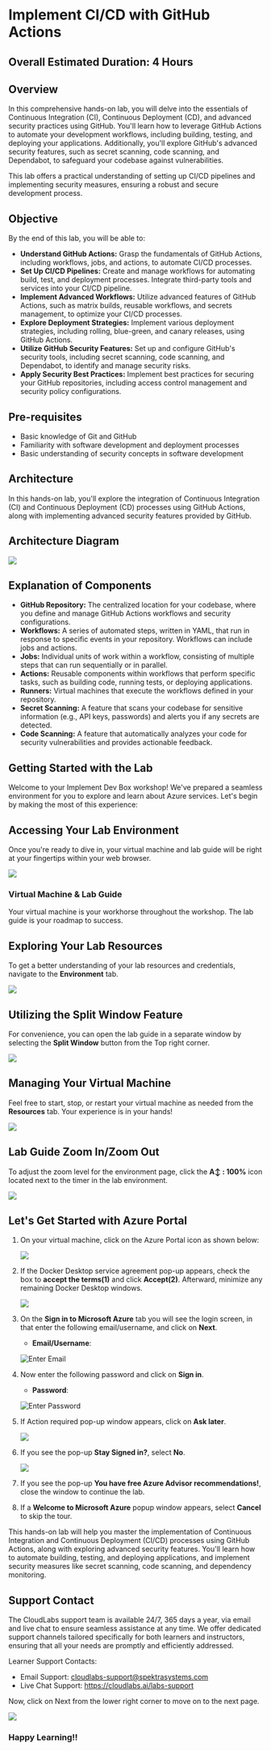 # Implement CI/CD with GitHub Actions

## Overall Estimated Duration: 4 Hours

## Overview
In this comprehensive hands-on lab, you will delve into the essentials of Continuous Integration (CI), Continuous Deployment (CD), and advanced security practices using GitHub. You'll learn how to leverage GitHub Actions to automate your development workflows, including building, testing, and deploying your applications. Additionally, you'll explore GitHub's advanced security features, such as secret scanning, code scanning, and Dependabot, to safeguard your codebase against vulnerabilities.

This lab offers a practical understanding of setting up CI/CD pipelines and implementing security measures, ensuring a robust and secure development process.

## Objective
By the end of this lab, you will be able to:

- **Understand GitHub Actions:** Grasp the fundamentals of GitHub Actions, including workflows, jobs, and actions, to automate CI/CD processes.
- **Set Up CI/CD Pipelines:** Create and manage workflows for automating build, test, and deployment processes. Integrate third-party tools and services into your CI/CD pipeline.
- **Implement Advanced Workflows:** Utilize advanced features of GitHub Actions, such as matrix builds, reusable workflows, and secrets management, to optimize your CI/CD processes.
- **Explore Deployment Strategies:** Implement various deployment strategies, including rolling, blue-green, and canary releases, using GitHub Actions.
- **Utilize GitHub Security Features:** Set up and configure GitHub's security tools, including secret scanning, code scanning, and Dependabot, to identify and manage security risks.
- **Apply Security Best Practices:** Implement best practices for securing your GitHub repositories, including access control management and security policy configurations.

## Pre-requisites

- Basic knowledge of Git and GitHub
- Familiarity with software development and deployment processes
- Basic understanding of security concepts in software development

## Architecture
In this hands-on lab, you'll explore the integration of Continuous Integration (CI) and Continuous Deployment (CD) processes using GitHub Actions, along with implementing advanced security features provided by GitHub.
## Architecture Diagram
   ![](media/Newiage_action.png)

## Explanation of Components

- **GitHub Repository:** The centralized location for your codebase, where you define and manage GitHub Actions workflows and security configurations.
- **Workflows:** A series of automated steps, written in YAML, that run in response to specific events in your repository. Workflows can include jobs and actions.
- **Jobs:** Individual units of work within a workflow, consisting of multiple steps that can run sequentially or in parallel.
- **Actions:** Reusable components within workflows that perform specific tasks, such as building code, running tests, or deploying applications.
- **Runners:** Virtual machines that execute the workflows defined in your repository.
- **Secret Scanning:** A feature that scans your codebase for sensitive information (e.g., API keys, passwords) and alerts you if any secrets are detected.
- **Code Scanning:** A feature that automatically analyzes your code for security vulnerabilities and provides actionable feedback.

## Getting Started with the Lab
 
Welcome to your Implement Dev Box workshop! We've prepared a seamless environment for you to explore and learn about Azure services. Let's begin by making the most of this experience:
 
## Accessing Your Lab Environment
 
Once you're ready to dive in, your virtual machine and lab guide will be right at your fingertips within your web browser.

   ![](media/dev(2).png)

### Virtual Machine & Lab Guide
 
Your virtual machine is your workhorse throughout the workshop. The lab guide is your roadmap to success.
 
## Exploring Your Lab Resources
 
To get a better understanding of your lab resources and credentials, navigate to the **Environment** tab.

   ![](media/environment.png) 
 
## Utilizing the Split Window Feature
 
For convenience, you can open the lab guide in a separate window by selecting the **Split Window** button from the Top right corner.

   ![](media/POWER(1).png) 
   
## Managing Your Virtual Machine
 
Feel free to start, stop, or restart your virtual machine as needed from the **Resources** tab. Your experience is in your hands!

   ![](media/resources-vm-manage.png) 

## Lab Guide Zoom In/Zoom Out

To adjust the zoom level for the environment page, click the **A↕ : 100%** icon located next to the timer in the lab environment.

   ![](media/labzoom-1.png)

## Let's Get Started with Azure Portal
 
1. On your virtual machine, click on the Azure Portal icon as shown below:
 
    ![](media/GS1.png)

1. If the Docker Desktop service agreement pop-up appears, check the box to **accept the terms(1)** and click **Accept(2)**. Afterward, minimize any remaining Docker Desktop windows.

    ![](media/ddpopup.png)
 
1. On the **Sign in to Microsoft Azure** tab you will see the login screen, in that enter the following email/username, and click on **Next**. 

   * **Email/Username**: <inject key="AzureAdUserEmail"></inject>
   
   ![](media/imagesignin.png "Enter Email")
     
1. Now enter the following password and click on **Sign in**.
   
   * **Password**: <inject key="AzureAdUserPassword"></inject>
   
   ![](media/image8.png "Enter Password")

1. If Action required pop-up window appears, click on **Ask later**.

   ![](media/asklater.png)
  
1. If you see the pop-up **Stay Signed in?**, select **No**.

   ![](media/GS9.png)

1. If you see the pop-up **You have free Azure Advisor recommendations!**, close the window to continue the lab.

1. If a **Welcome to Microsoft Azure** popup window appears, select **Cancel** to skip the tour.
   
This hands-on lab will help you master the implementation of Continuous Integration and Continuous Deployment (CI/CD) processes using GitHub Actions, along with exploring advanced security features. You'll learn how to automate building, testing, and deploying applications, and implement security measures like secret scanning, code scanning, and dependency monitoring.

## Support Contact

The CloudLabs support team is available 24/7, 365 days a year, via email and live chat to ensure seamless assistance at any time. We offer dedicated support channels tailored specifically for both learners and instructors, ensuring that all your needs are promptly and efficiently addressed.

Learner Support Contacts:
- Email Support: cloudlabs-support@spektrasystems.com
- Live Chat Support: https://cloudlabs.ai/labs-support

Now, click on Next from the lower right corner to move on to the next page.

   ![](media/GS4.png)

### Happy Learning!!
